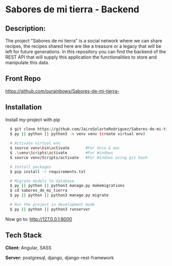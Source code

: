 
# Sabores de mi tierra - Backend

## Description:
The project "Sabores de mi tierra" is a social network where we can share recipes,
the recipes shared here are like a treasure or a legacy that will be left for future generations.
In this repository you can find the backend of the REST API that will supply this application
the functionalities to store and manipulate this data.

## Front Repo

https://github.com/ourainbows/Sabores-de-mi-tierra-
## Installation

Install my-project with pip

```bash
  $ git clone https://github.com/JairoSolarteRodriguez/Sabores-de-mi-tierra--back.git
  $ py || python || python3 -m venv venv (create virtual env)
  
  # Activate virtual env
  $ source venv\bin\activate	   #For Unix & mac
  $ .\venv\Scripts\activate		   #For Windows
  $ source venv/Scripts/activate   #For Windows using git bash

  # Install packages
  $ pip install -r requirements.txt

  # Migrate models to database
  $ py || python || python3 manage.py makemigrations
  $ cd sabores_de_mi_tierra
  $ py || python || python3 manage.py migrate

  # Run the project in development mode
  $ py || python || python3 runserver
```
Now go to: http://127.0.0.1:8000

    
## Tech Stack

**Client:** Angular, SASS

**Server:** postgresql, django, django-rest-framework

